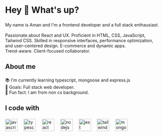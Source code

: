 <h1 align="left">Hey 👋 What's up?</h1>

###

<p align="left">My name is Aman and I'm a frontend developer and a full stack enthausiast. <br><br>Passionate about React and UX. Proficient in HTML, CSS, JavaScript, Tailwind CSS. Skilled in responsive interfaces, performance optimization, and user-centered design. E-commerce and dynamic apps.<br>Trend-aware. Client-focused collaborator.</p>

###

<h2 align="left">About me</h2>

###

<p align="left">📚 I'm currently learning typescript, mongoose and express.js<br>🎯 Goals: Full stack web developer.<br>🎲 Fun fact: I am from non cs background.</p>

###

<h2 align="left">I code with</h2>

###

<div align="left">
  <img src="https://cdn.jsdelivr.net/gh/devicons/devicon/icons/javascript/javascript-original.svg" height="40" alt="javascript logo"  />
  <img width="12" />
  <img src="https://cdn.jsdelivr.net/gh/devicons/devicon/icons/typescript/typescript-original.svg" height="40" alt="typescript logo"  />
  <img width="12" />
  <img src="https://cdn.jsdelivr.net/gh/devicons/devicon/icons/react/react-original.svg" height="40" alt="react logo"  />
  <img width="12" />
  <img src="https://cdn.jsdelivr.net/gh/devicons/devicon/icons/nodejs/nodejs-original.svg" height="40" alt="nodejs logo"  />
  <img width="12" />
  <img src="https://cdn.jsdelivr.net/gh/devicons/devicon/icons/jest/jest-plain.svg" height="40" alt="jest logo"  />
  <img width="12" />
  <img src="https://skillicons.dev/icons?i=tailwind" height="40" alt="tailwindcss logo"  />
  <img width="12" />
  <img src="https://skillicons.dev/icons?i=mongodb" height="40" alt="mongodb logo"  />
</div>


<!---
aman3113/aman3113 is a ✨ special ✨ repository because its `README.md` (this file) appears on your GitHub profile.
You can click the Preview link to take a look at your changes.
--->
